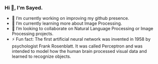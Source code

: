 ### Hi 👋, I'm Sayed.

- 🔭 I’m currently working on improving my github presence.
- 🌱 I’m currently learning more about Image Processing.
- 👯 I’m looking to collaborate on Natural Language Processing or Image Processing projects.
- ⚡ Fun fact: The first artificial neural network was invented in 1958 by psychologist Frank Rosenblatt. It was called Perceptron and was intended to model how the human brain processed visual data and learned to recognize objects.

<!--
**the-lego-batman/the-lego-batman** is a ✨ _special_ ✨ repository because its `README.md` (this file) appears on your GitHub profile.

Here are some ideas to get you started:

-->
